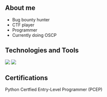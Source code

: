 

## About me
- Bug bounty hunter 
- CTF player
- Programmer
- Currently doing OSCP

## Technologies and Tools
<image src="https://img.shields.io/badge/Windows-0078D6?style=for-the-badge&logo=windows&logoColor=white"> <image src="https://img.shields.io/badge/Debian-A81D33?style=for-the-badge&logo=debian&logoColor=white">


## Certifications 
Python Certfied Entry-Level Programmer (PCEP)
